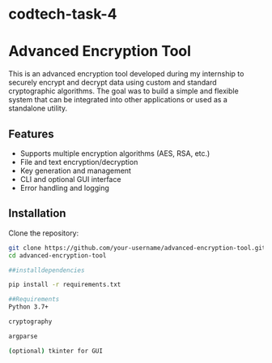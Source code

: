 # codtech-task-4
# Advanced Encryption Tool

This is an advanced encryption tool developed during my internship to securely encrypt and decrypt data using custom and standard cryptographic algorithms. The goal was to build a simple and flexible system that can be integrated into other applications or used as a standalone utility.

## Features

- Supports multiple encryption algorithms (AES, RSA, etc.)
- File and text encryption/decryption
- Key generation and management
- CLI and optional GUI interface
- Error handling and logging

## Installation

Clone the repository:

```bash
git clone https://github.com/your-username/advanced-encryption-tool.git
cd advanced-encryption-tool

##installdependencies 

pip install -r requirements.txt

##Requirements
Python 3.7+

cryptography

argparse

(optional) tkinter for GUI
